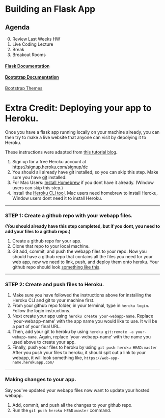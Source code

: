 # Building an Flask App

## Agenda
0. Review Last Weeks HW
1. Live Coding Lecture
1. Break
3. Breakout Rooms

#### [Flask Documentation](https://flask.palletsprojects.com/en/1.1.x/quickstart/)
#### [Bootstrap Documentation](https://getbootstrap.com/docs/4.3/components/alerts/)
[Bootstrap Themes](https://getbootstrap.com/docs/4.0/examples/)

# Extra Credit:  Deploying your app to Heroku.
Once you have a flask app running locally on your machine already, you can then try to make a live website that anyone can visit by depolying it to Heroku.  

These instructions were adapted from [this tutorial blog](https://blog.cambridgespark.com/deploying-a-machine-learning-model-to-the-web-725688b851c7). 

1. Sign up for a free Heroku account at https://signup.heroku.com/signup/dc
2. You should all already have git installed, so you can skip this step. Make sure you have [git](https://git-scm.com/book/en/v2/Getting-Started-Installing-Git) installed.
3. For Mac Users: [Install Homebrew](https://brew.sh/) if you dont have it already. (Window users can skip this step.)
4. Install the [Heroku CLI tool](https://devcenter.heroku.com/articles/heroku-cli#download-and-install).  Mac users need homebrew to install Heroku, Window users dont need it to install Heroku. 

___

### STEP 1: Create a github repo with your webapp files.
__(You should already have this step completed, but if you dont, you need to add your files to a github repo.)__ 
1. Create a github repo for your app.
2. Clone that repo to your local machine. 
3. Git add, commit, and push the webapp files to your repo. 
Now you should have a github repo that contains all the files you need for your web app, now we need to link, push, and deploy them onto heroku. Your github repo should look [something like this](https://github.com/zd123/zd-flask-app).

___
### STEP 2: Create and push files to Heroku.
1. Make sure you have followed the instructions above for installing the Heroku CLI and git to your machine first. 
2. From your github repo folder, in your terminal, type in `heroku login`.  Follow the login instructions. 
3. Next create your app using `heroku create your-webapp-name`.  Replace 'your-webapp-name' with the app name you would like to use.  It will be a part of your final URL. 
4. Then, add your git to heroku by using `heroku git:remote -a your-webapp-name`.  Again, replace 'your-webapp-name' with the name you used above to create your app. 
5. Finally, push your files to heroku by using `git push heroku HEAD:master`
After you push your files to heroku, it should spit out a link to your webapp, it will look something like, `https://web-app-name.herokuapp.com/`

___
### Making changes to your app. 
Say you've updated your webapp files now want to update your hosted webapp. 
1. Add, commit, and push all the changes to your github repo.
2. Run the `git push heroku HEAD:master` command. 


